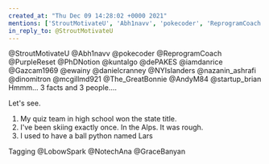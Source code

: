 ```yaml
---
created_at: "Thu Dec 09 14:28:02 +0000 2021"
mentions: ['StroutMotivateU', 'Abh1navv', 'pokecoder', 'ReprogramCoach', 'PurpleReset', 'PhDNotion', 'Kuntalgo', 'dePAKES', 'Gazcam1969', 'ewainy', 'danielcranney', 'NYIslanders', 'nazanin_ashrafi', 'dinomitron', 'mcgillmd921', 'The_GreatBonnie', 'AndyM84', 'startup_brian', 'LobowSpark', 'NotechAna']
in_reply_to: @StroutMotivateU
---
```


@StroutMotivateU @Abh1navv @pokecoder @ReprogramCoach @PurpleReset @PhDNotion @kuntalgo @dePAKES @iamdanrice @Gazcam1969 @ewainy @danielcranney @NYIslanders @nazanin_ashrafi @dinomitron @mcgillmd921 @The_GreatBonnie @AndyM84 @startup_brian Hmmm... 3 facts and 3 people....

Let's see.

1. My quiz team in high school won the state title.
2. I've been skiing exactly once. In the Alps. It was rough.
3. I used to have a ball python named Lars

Tagging @LobowSpark @NotechAna @GraceBanyan